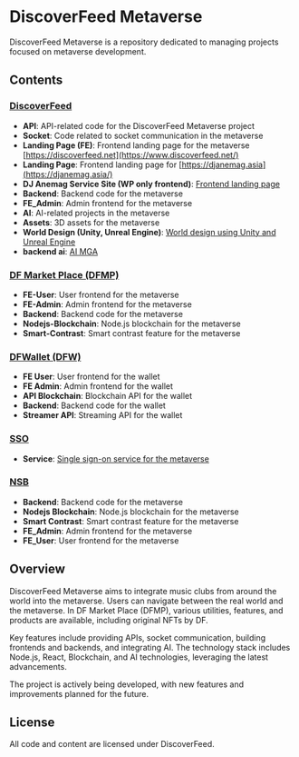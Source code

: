 # DiscoverFeed Metaverse

DiscoverFeed Metaverse is a repository dedicated to managing projects focused on metaverse development.

## Contents

### [DiscoverFeed](https://github.com/discoverfeed/DF)
- **API**: API-related code for the DiscoverFeed Metaverse project
- **Socket**: Code related to socket communication in the metaverse
- **Landing Page (FE)**: Frontend landing page for the metaverse [https://discoverfeed.net](https://www.discoverfeed.net/)
- **Landing Page**: Frontend landing page for [https://djanemag.asia](https://djanemag.asia/)
- **DJ Anemag Service Site (WP only frontend)**: [Frontend landing page](https://github.com/discoverfeed/df_public_html.git)
- **Backend**: Backend code for the metaverse
- **FE_Admin**: Admin frontend for the metaverse
- **AI**: AI-related projects in the metaverse
- **Assets**: 3D assets for the metaverse
- **World Design (Unity, Unreal Engine)**: [World design using Unity and Unreal Engine](https://github.com/discoverfeed/df-unity-master.git)
- **backend ai**: [AI MGA](https://github.com/discoverfeed/DF_backend_ai.git)

### [DF Market Place (DFMP)](https://github.com/discoverfeed/df_mp-df__web_user)
- **FE-User**: User frontend for the metaverse
- **FE-Admin**: Admin frontend for the metaverse
- **Backend**: Backend code for the metaverse
- **Nodejs-Blockchain**: Node.js blockchain for the metaverse
- **Smart-Contrast**: Smart contrast feature for the metaverse

### [DFWallet (DFW)](https://github.com/discoverfeed/Wallet)
- **FE User**: User frontend for the wallet
- **FE Admin**: Admin frontend for the wallet
- **API Blockchain**: Blockchain API for the wallet
- **Backend**: Backend code for the wallet
- **Streamer API**: Streaming API for the wallet

### [SSO](https://github.com/discoverfeed/SSO)
- **Service**: [Single sign-on service for the metaverse](https://github.com/discoverfeed/SSO.git)

### [NSB](https://github.com/discoverfeed/NSB)
- **Backend**: Backend code for the metaverse
- **Nodejs Blockchain**: Node.js blockchain for the metaverse
- **Smart Contrast**: Smart contrast feature for the metaverse
- **FE_Admin**: Admin frontend for the metaverse
- **FE_User**: User frontend for the metaverse

## Overview
DiscoverFeed Metaverse aims to integrate music clubs from around the world into the metaverse. Users can navigate between the real world and the metaverse. In DF Market Place (DFMP), various utilities, features, and products are available, including original NFTs by DF.

Key features include providing APIs, socket communication, building frontends and backends, and integrating AI. The technology stack includes Node.js, React, Blockchain, and AI technologies, leveraging the latest advancements.

The project is actively being developed, with new features and improvements planned for the future.

## License
All code and content are licensed under DiscoverFeed.
